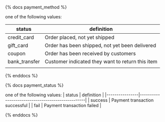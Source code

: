{% docs payment_method %}

one of the following values:

| status         | definition                                       |
|----------------|--------------------------------------------------|
| credit_card    | Order placed, not yet shipped                    |
| gift_card      | Order has been shipped, not yet been delivered   |
| coupon         | Order has been received by customers             |
| bank_transfer  | Customer indicated they want to return this item |
|                | 
{% enddocs %}



{% docs payment_status %}

one of the following values:
| status         | definition                                       |
|----------------|--------------------------------------------------|
| success        | Payment transaction successful                   |
| fail           | Payment transaction failed                       |

{% enddocs %}